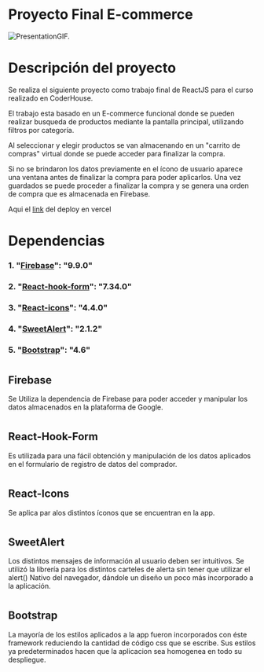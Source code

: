# Proyecto Final E-commerce

![PresentationGIF.](/images/react-gif.gif "Gif de presentacion.")

# Descripción del proyecto
Se realiza el siguiente proyecto como trabajo final de ReactJS para el curso realizado en CoderHouse. 

El trabajo esta basado en un E-commerce funcional donde se pueden realizar busqueda de productos mediante la pantalla principal, utilizando filtros por categoría. 

Al seleccionar y elegir productos se van almacenando en un "carrito de compras" virtual donde se puede acceder para finalizar la compra.

Si no se brindaron los datos previamente en el ícono de usuario aparece una ventana antes de finalizar la compra para poder aplicarlos. Una vez guardados se puede proceder a finalizar la compra y se genera una orden de compra que es almacenada en Firebase.

Aqui el [link](https://petshop-gilt.vercel.app/) del deploy en vercel

# Dependencias

### 1. "[Firebase](https://firebase.google.com/)": "9.9.0"
### 2. "[React-hook-form](https://https://react-hook-form.com/)": "7.34.0"
### 3. "[React-icons](https://react-icons.github.io/)": "4.4.0"
### 4. "[SweetAlert](https://sweetalert.js.org/)": "2.1.2" 
### 5. "[Bootstrap](https://getbootstrap.com/docs/4.6/getting-started/introduction/)": "4.6" 
#
## **Firebase**
Se Utiliza la dependencia de Firebase para poder acceder y manipular los datos almacenados en la plataforma de Google.

#
## **React-Hook-Form**
Es utilizada para una fácil obtención y manipulación de los datos aplicados en el formulario de registro de datos del comprador.
#
## **React-Icons**
Se aplica par alos distintos íconos que se encuentran en la app.
#
## **SweetAlert**
Los distintos mensajes de información al usuario deben ser intuitivos. Se utilizó la librería para los distintos carteles de alerta sin tener que utilizar el alert() Nativo del navegador, dándole un diseño un poco más incorporado a la aplicación.
#
## **Bootstrap**
La mayoría de los estilos aplicados a la app fueron incorporados con éste framework reduciendo la cantidad de código css que se escribe. Sus estilos ya predeterminados hacen que la aplicacion sea homogenea en todo su despliegue.


    
    
    
    
    